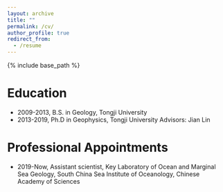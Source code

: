 ```yaml
---
layout: archive
title: ""
permalink: /cv/
author_profile: true
redirect_from:
  - /resume
---
```


{% include base_path %}

Education
======
* 2009-2013, B.S. in Geology, Tongji University
* 2013-2019, Ph.D in Geophysics, Tongji University
  Advisors: Jian Lin

Professional Appointments
======
* 2019-Now, Assistant scientist, Key Laboratory of Ocean and Marginal Sea Geology, South China Sea Institute of Oceanology, Chinese Academy of Sciences
